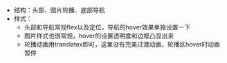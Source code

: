 - 结构：头部、图片轮播、底部导航
- 样式：
  - 头部和导航常规flex以及定位，导航的hover效果单独设置一下
  - 图片样式也很常规，hover的设置透明度和边框凸显出来
  - 轮播动画用translatex即可，这里没有完美过渡动画，轮播区hover时动画暂停

